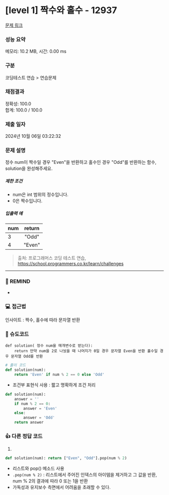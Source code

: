 # [level 1] 짝수와 홀수 - 12937 

[문제 링크](https://school.programmers.co.kr/learn/courses/30/lessons/12937) 

### 성능 요약

메모리: 10.2 MB, 시간: 0.00 ms

### 구분

코딩테스트 연습 > 연습문제

### 채점결과

정확성: 100.0<br/>합계: 100.0 / 100.0

### 제출 일자

2024년 10월 06일 03:22:32

### 문제 설명

<p>정수 num이 짝수일 경우 "Even"을 반환하고 홀수인 경우 "Odd"를 반환하는 함수, solution을 완성해주세요.</p>

<h5>제한 조건</h5>

<ul>
<li>num은 int 범위의 정수입니다.</li>
<li>0은 짝수입니다.</li>
</ul>

<h5>입출력 예</h5>
<table class="table">
        <thead><tr>
<th>num</th>
<th style="text-align: center">return</th>
</tr>
</thead>
        <tbody><tr>
<td>3</td>
<td style="text-align: center">"Odd"</td>
</tr>
<tr>
<td>4</td>
<td style="text-align: center">"Even"</td>
</tr>
</tbody>
      </table>

> 출처: 프로그래머스 코딩 테스트 연습, https://school.programmers.co.kr/learn/challenges
---
### 🤔 REMIND
- 

### 💻 접근법
인사이트 : 짝수, 홀수에 따라 문자열 반환

### 📝 슈도코드
```
def solution( 정수 num을 매개변수로 받는다):
    return 만약 num을 2로 나눴을 때 나머지가 0일 경우 문자열 Even을 반환 홀수일 경우 문자열 Odd를 반환
```
```python
# 풀이 코드
def solution(num):
    return 'Even' if num % 2 == 0 else 'Odd'
```
- 조건부 표현식 사용 : 짧고 명확하게 조건 처리

```python
def solution(num):
    answer = ''
    if num % 2 == 0:
        answer = 'Even'
    else: 
        answer = 'Odd'
    return answer
```
### 👍 다른 정답 코드
1.
```python
def solution(num): return ["Even", "Odd"].pop(num % 2)
```
- 리스트와 pop() 메소드 사용
- `.pop(num % 2)` : 리스트에서 주어진 인덱스의 아이템을 제거하고 그 값을 반환, num % 2의 결과에 따라 0 또는 1을 반환
- 가독성과 유지보수 측면에서 어려움을 초래할 수 있다.
